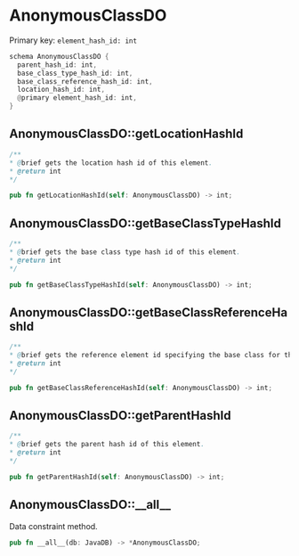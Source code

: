 # AnonymousClassDO

Primary key: `element_hash_id: int`

```rust
schema AnonymousClassDO {
  parent_hash_id: int,
  base_class_type_hash_id: int,
  base_class_reference_hash_id: int,
  location_hash_id: int,
  @primary element_hash_id: int,
}
```
## AnonymousClassDO::getLocationHashId

```java
/**
* @brief gets the location hash id of this element.
* @return int
*/
```
```rust
pub fn getLocationHashId(self: AnonymousClassDO) -> int;
```
## AnonymousClassDO::getBaseClassTypeHashId

```java
/**
* @brief gets the base class type hash id of this element.
* @return int
*/
```
```rust
pub fn getBaseClassTypeHashId(self: AnonymousClassDO) -> int;
```
## AnonymousClassDO::getBaseClassReferenceHashId

```java
/**
* @brief gets the reference element id specifying the base class for the anonymous class.
* @return int
*/
```
```rust
pub fn getBaseClassReferenceHashId(self: AnonymousClassDO) -> int;
```
## AnonymousClassDO::getParentHashId

```java
/**
* @brief gets the parent hash id of this element.
* @return int
*/
```
```rust
pub fn getParentHashId(self: AnonymousClassDO) -> int;
```
## AnonymousClassDO::\_\_all\_\_

Data constraint method.

```rust
pub fn __all__(db: JavaDB) -> *AnonymousClassDO;
```
